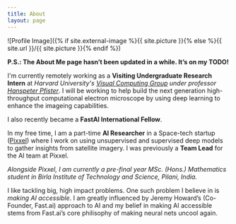 ```yaml
---
title: About
layout: page
---
```


![Profile Image]({% if site.external-image %}{{ site.picture }}{% else %}{{ site.url }}/{{ site.picture }}{% endif %})


**P.S.: The About Me page hasn’t been updated in a while. It’s on my TODO!**

I'm currently remotely working as a **Visiting Undergraduate Research Intern** at *Harvard University's [Visual Computing Group](https://vcg.seas.harvard.edu) under professor [Hanspeter Pfister](https://vcg.seas.harvard.edu/people)*. I will be working to help build the next generation high-throughput computational electron microscope by using deep learning to enhance the imageing capabilities. 

I also recently became a **FastAI International Fellow**.

In my free time, I am a part-time **AI Researcher** in a Space-tech startup ([Pixxel](https://www.pixxel.space)) where I work on using unsupervised and supervised deep models to gather insights from satellite imagery. I was previously a **Team Lead** for the AI team at Pixxel.

*Alongside Pixxel, I am currently a pre-final year MSc. (Hons.) Mathematics student in Birla Institute of Technology and Science, Pilani, India.*

I like tackling big, high impact problems. One such problem I believe in is *making AI accessible*. I am greatly influenced by Jeremy Howard’s (Co-Founder, Fast.ai) approach to AI and my belief in making AI accessible stems from Fast.ai’s core philisophy of making neural nets uncool again.
